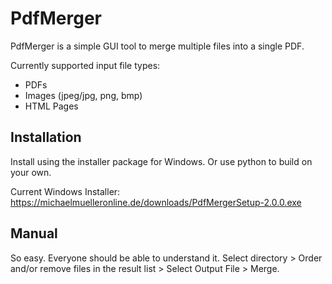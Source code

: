 # PdfMerger
PdfMerger is a simple GUI tool to merge multiple files into a single PDF.

Currently supported input file types:
 - PDFs
 - Images (jpeg/jpg, png, bmp)
 - HTML Pages

## Installation
Install using the installer package for Windows. Or use python to build on your own.

Current Windows Installer: https://michaelmuelleronline.de/downloads/PdfMergerSetup-2.0.0.exe

## Manual
So easy. Everyone should be able to understand it.
Select directory > Order and/or remove files in the result list > Select Output File > Merge.

